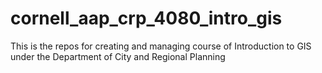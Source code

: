 # cornell_aap_crp_4080_intro_gis
This is the repos for creating and managing course of Introduction to GIS under the Department of City and Regional Planning
